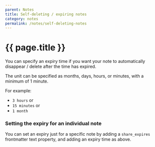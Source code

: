 ```yaml
---
parent: Notes
title: Self-deleting / expiring notes
category: notes
permalink: /notes/self-deleting-notes
---
```

# {{ page.title }}

You can specify an expiry time if you want your note to automatically disappear / delete after the time has expired.

The unit can be specified as months, days, hours, or minutes, with a minimum of 1 minute.

For example: 
- `3 hours` or
- `15 minutes` or
- `1 month`

### Setting the expiry for an individual note

You can set an expiry just for a specific note by adding a `share_expires` frontmatter text property, and adding an expiry time as above.
